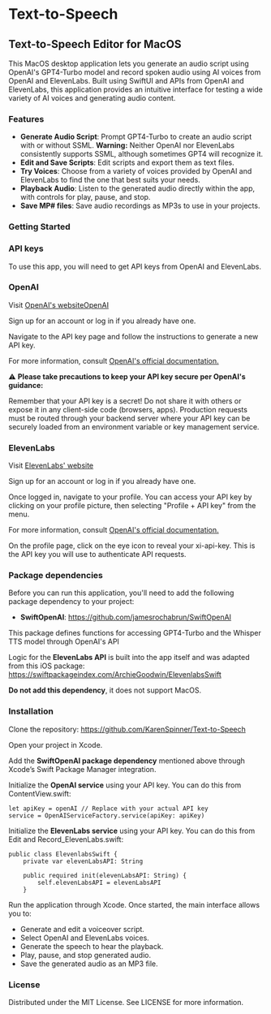 # Text-to-Speech

## Text-to-Speech Editor for MacOS

This MacOS desktop application lets you generate an audio script using OpenAI's GPT4-Turbo model and record spoken audio using AI voices from OpenAI and ElevenLabs. Built using SwiftUI and APIs from OpenAI and ElevenLabs, this application provides an intuitive interface for testing a wide variety of AI voices and generating audio content.

### Features

- **Generate Audio Script**: Prompt GPT4-Turbo to create an audio script with or without SSML. **Warning:** Neither OpenAI nor ElevenLabs consistently supports SSML, although sometimes GPT4 will recognize it.
- **Edit and Save Scripts**: Edit scripts and export them as text files. 
- **Try Voices**: Choose from a variety of voices provided by OpenAI and ElevenLabs to find the one that best suits your needs.
- **Playback Audio**: Listen to the generated audio directly within the app, with controls for play, pause, and stop.
- **Save MP# files**: Save audio recordings as MP3s to use in your projects.

### Getting Started

### API keys

To use this app, you will need to get API keys from OpenAI and ElevenLabs.

### OpenAI 

Visit [OpenAI's websiteOpenAI](https://www.openai.com)

Sign up for an account or log in if you already have one.

Navigate to the API key page and follow the instructions to generate a new API key.

For more information, consult [OpenAI's official documentation.](https://platform.openai.com/docs/api-reference)


⚠️ **Please take precautions to keep your API key secure per OpenAI's guidance:**

Remember that your API key is a secret! Do not share it with others or expose it in any client-side code (browsers, apps). Production requests must be routed through your backend server where your API key can be securely loaded from an environment variable or key management service.


### ElevenLabs

Visit [ElevenLabs' website](https://elevenlabs.io)

Sign up for an account or log in if you already have one.

Once logged in, navigate to your profile. You can access your API key by clicking on your profile picture, then selecting "Profile + API key" from the menu.

For more information, consult [OpenAI's official documentation.](https://platform.openai.com/docs/api-reference)

On the profile page, click on the eye icon to reveal your xi-api-key. This is the API key you will use to authenticate API requests.

### Package dependencies

Before you can run this application, you'll need to add the following package dependency to your project:

- **SwiftOpenAI**: https://github.com/jamesrochabrun/SwiftOpenAI 

This package defines functions for accessing GPT4-Turbo and the Whisper TTS model through OpenAI's API

Logic for the **ElevenLabs API** is built into the app itself and was adapted from this iOS package: https://swiftpackageindex.com/ArchieGoodwin/ElevenlabsSwift

**Do not add this dependency**, it does not support MacOS.


### Installation
Clone the repository: <https://github.com/KarenSpinner/Text-to-Speech>

Open your project in Xcode.

Add the **SwiftOpenAI package dependency** mentioned above through Xcode’s Swift Package Manager integration.

Initialize the **OpenAI service** using your API key. You can do this from ContentView.swift:

```
let apiKey = openAI // Replace with your actual API key
service = OpenAIServiceFactory.service(apiKey: apiKey)
```

Initialize the **ElevenLabs service** using your API key. You can do this from Edit and Record_ElevenLabs.swift:

```
public class ElevenlabsSwift {
    private var elevenLabsAPI: String
    
    public required init(elevenLabsAPI: String) {
        self.elevenLabsAPI = elevenLabsAPI
    }
 ```

Run the application through Xcode. Once started, the main interface allows you to:

- Generate and edit a voiceover script.
- Select OpenAI and ElevenLabs voices.
- Generate the speech to hear the playback.
- Play, pause, and stop generated audio.
- Save the generated audio as an MP3 file.

### License

Distributed under the MIT License. See LICENSE for more information.
